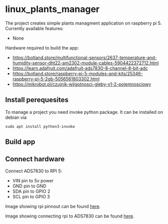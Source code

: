 # linux_plants_manager

The project creates simple plants managment application on raspberry pi 5. Currently available features:
- None
<!-- - Monitor air temprature -->
<!-- - Monitor air humidity -->
<!-- - Monitor soil humidity -->

Hardware required to build the app:
- https://botland.store/multifunctional-sensors/2637-temperature-and-humidity-sensor-dht22-am2302-module-cables-5904422372712.html
- https://learn.adafruit.com/adafruit-ads7830-8-channel-8-bit-adc
- https://botland.store/raspberry-pi-5-modules-and-kits/25346-raspberry-pi-5-2gb-5056561803302.html
- https://mikrobot.pl/czujnik-wilgotnosci-gleby-v1-2-pojemnosciowy

## Install perequesites

To manage a project you need invoke python package. It can be installed on debian via
```
sudo apt install python3-invoke
```

## Build app

<TO-DO>

## Connect hardware

Connect ADS7830 to RPI 5:
- VIN pin to 5v power
- GND pin to GND
- SDA pin to GPIO 2
- SCL pin to GPIO 3

Image showing rpi pinnout can be found [here](https://pinout-ai.s3.eu-west-2.amazonaws.com/raspberry-pi-5-gpio-pinout-diagram.webp).

Image showing connecting rpi to ADS7830 can be found [here](https://cdn-learn.adafruit.com/assets/assets/000/125/868/original/adafruit_products_piBB_bb.jpg?1699283305).
